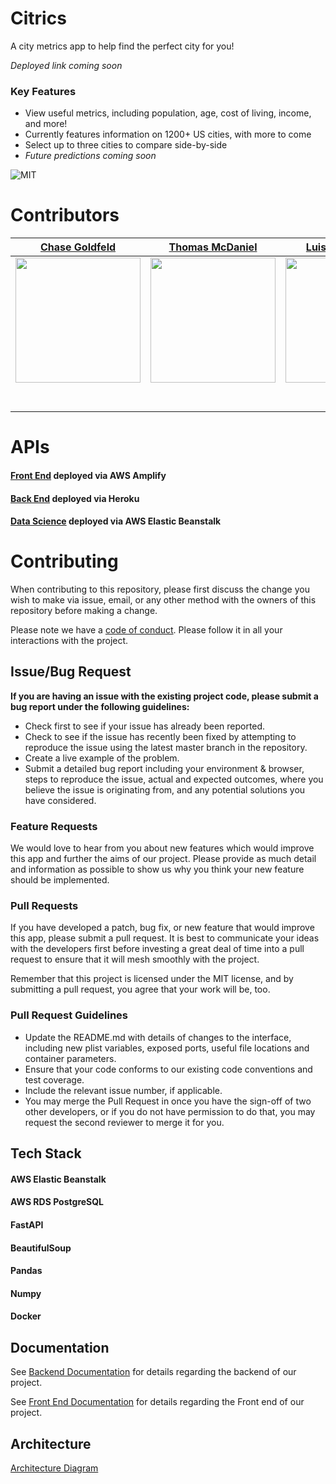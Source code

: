 # Citrics

A city metrics app to help find the perfect city for you!

*Deployed link coming soon*

### Key Features

- View useful metrics, including population, age, cost of living, income, and more!
- Currently features information on 1200+ US cities, with more to come
- Select up to three cities to compare side-by-side
- *Future predictions coming soon*


![MIT](https://img.shields.io/packagist/l/doctrine/orm.svg)

# Contributors

|                                                      [Chase Goldfeld](https://github.com/AuFeld)                                                       |                                                       [Thomas McDaniel](https://github.com/thomasmcdaniel91)                                                        |                                                      [Luis Felipe Urena](https://github.com/LuisFelipeUrena)                                                       |                                                       [Chelsea Stump](https://github.com/cslsds)                                    |                                                       [Axel Corro](https://github.com/axefx)                                                        |
| :-----------------------------------------------------------------------------------------------------------------------------------------: | :-------------------------------------------------------------------------------------------------------------------------------------------: | :-------------------------------------------------------------------------------------------------------------------------------------------: | :-------------------------------------------------------------------------------------------------------------------------------------------: | :-------------------------------------------------------------------------------------------------------------------------------------------: |  
| [<img src="https://avatars0.githubusercontent.com/u/56325086?s=460&u=b246352a5f89814e5ebb27f3ebcfd2e8b13f7e9d&v=4" width = "200" />](https://github.com/AuFeld) | [<img src="https://avatars1.githubusercontent.com/u/61952859?s=460&v=4" width = "200" />](https://github.com/thomasmcdaniel91) | [<img src="https://avatars0.githubusercontent.com/u/60860402?s=460&u=b068adba925c72ac39ac5326a1138ba749083ae4&v=4" width = "200" />](https://github.com/LuisFelipeUrena) | [<img src="https://avatars1.githubusercontent.com/u/56779420?s=460&u=bdfa464ded76ede970e9bfbe69dd81bd53a914d0&v=4" width = "200" />](https://github.com/cslsds) | [<img src="https://avatars3.githubusercontent.com/u/17439087?s=460&u=f9cdb3a55e942143c590bd572d27f935aa1d555b&v=4" width = "200" />](https://github.com/axefx) |
|                                [<img src="https://github.com/favicon.ico" width="15"> ](https://github.com/AuFeld)                                |                            [<img src="https://github.com/favicon.ico" width="15"> ](https://github.com/thomasmcdaniel91)                             |                          [<img src="https://github.com/favicon.ico" width="15"> ](https://github.com/LuisFelipeUrena)                           |                          [<img src="https://github.com/favicon.ico" width="15"> ](https://github.com/cslsds)                           |                          [<img src="https://github.com/favicon.ico" width="15"> ](https://github.com/axefx)                           |  
|                [ <img src="https://static.licdn.com/sc/h/al2o9zrvru7aqj8e1x2rzsrca" width="15"> ](https://www.linkedin.com/in/chase-goldfeld/)                |                 [ <img src="https://static.licdn.com/sc/h/al2o9zrvru7aqj8e1x2rzsrca" width="15"> ](https://www.linkedin.com/in/thomasm9105/)                 |                [ <img src="https://static.licdn.com/sc/h/al2o9zrvru7aqj8e1x2rzsrca" width="15"> ](https://www.linkedin.com/in/luis-urena/)                |                 [ <img src="https://static.licdn.com/sc/h/al2o9zrvru7aqj8e1x2rzsrca" width="15"> ](https://www.linkedin.com/in/cslsds/)                 |                 [ <img src="https://static.licdn.com/sc/h/al2o9zrvru7aqj8e1x2rzsrca" width="15"> ](https://www.linkedin.com/in/axel-corro/)                 |


# APIs

#### [Front End](https://main.d2g6fc634fmr68.amplifyapp.com) deployed via AWS Amplify

#### [Back End](https://labs27-c-citrics-api.herokuapp.com) deployed via Heroku

#### [Data Science](http://citrics-ds.eba-jvvvymfn.us-east-1.elasticbeanstalk.com) deployed via AWS Elastic Beanstalk

# Contributing

When contributing to this repository, please first discuss the change you wish to make via issue, email, or any other method with the owners of this repository before making a change.

Please note we have a [code of conduct](./code_of_conduct.md). Please follow it in all your interactions with the project.

## Issue/Bug Request

**If you are having an issue with the existing project code, please submit a bug report under the following guidelines:**

- Check first to see if your issue has already been reported.
- Check to see if the issue has recently been fixed by attempting to reproduce the issue using the latest master branch in the repository.
- Create a live example of the problem.
- Submit a detailed bug report including your environment & browser, steps to reproduce the issue, actual and expected outcomes, where you believe the issue is originating from, and any potential solutions you have considered.

### Feature Requests

We would love to hear from you about new features which would improve this app and further the aims of our project. Please provide as much detail and information as possible to show us why you think your new feature should be implemented.

### Pull Requests

If you have developed a patch, bug fix, or new feature that would improve this app, please submit a pull request. It is best to communicate your ideas with the developers first before investing a great deal of time into a pull request to ensure that it will mesh smoothly with the project.

Remember that this project is licensed under the MIT license, and by submitting a pull request, you agree that your work will be, too.

### Pull Request Guidelines

- Update the README.md with details of changes to the interface, including new plist variables, exposed ports, useful file locations and container parameters.
- Ensure that your code conforms to our existing code conventions and test coverage.
- Include the relevant issue number, if applicable.
- You may merge the Pull Request in once you have the sign-off of two other developers, or if you do not have permission to do that, you may request the second reviewer to merge it for you.


## Tech Stack

#### AWS Elastic Beanstalk
#### AWS RDS PostgreSQL
#### FastAPI
#### BeautifulSoup
#### Pandas
#### Numpy
#### Docker

## Documentation

See [Backend Documentation](https://github.com/Lambda-School-Labs/Labs27-C-Citrics-BE) for details regarding the backend of our project.

See [Front End Documentation](https://github.com/Lambda-School-Labs/Labs27-C-Citrics-FE) for details regarding the Front end of our project.

## Architecture

[Architecture Diagram](https://whimsical.com/BrfVjttdRNhp7sbVNgKKNu)
